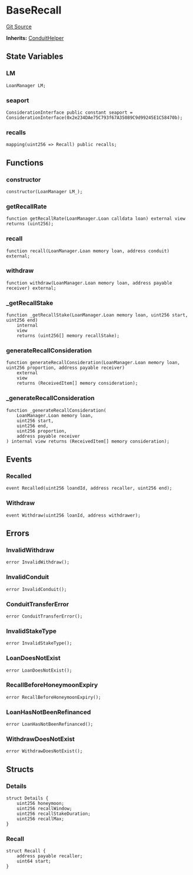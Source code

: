 # BaseRecall
[Git Source](https://github.com/AstariaXYZ/starport/blob/15aa42a21bd8713473a3e2d3f09c004e943dc663/src/hooks/BaseRecall.sol)

**Inherits:**
[ConduitHelper](/src/ConduitHelper.sol/abstract.ConduitHelper.md)


## State Variables
### LM

```solidity
LoanManager LM;
```


### seaport

```solidity
ConsiderationInterface public constant seaport = ConsiderationInterface(0x2e234DAe75C793f67A35089C9d99245E1C58470b);
```


### recalls

```solidity
mapping(uint256 => Recall) public recalls;
```


## Functions
### constructor


```solidity
constructor(LoanManager LM_);
```

### getRecallRate


```solidity
function getRecallRate(LoanManager.Loan calldata loan) external view returns (uint256);
```

### recall


```solidity
function recall(LoanManager.Loan memory loan, address conduit) external;
```

### withdraw


```solidity
function withdraw(LoanManager.Loan memory loan, address payable receiver) external;
```

### _getRecallStake


```solidity
function _getRecallStake(LoanManager.Loan memory loan, uint256 start, uint256 end)
    internal
    view
    returns (uint256[] memory recallStake);
```

### generateRecallConsideration


```solidity
function generateRecallConsideration(LoanManager.Loan memory loan, uint256 proportion, address payable receiver)
    external
    view
    returns (ReceivedItem[] memory consideration);
```

### _generateRecallConsideration


```solidity
function _generateRecallConsideration(
    LoanManager.Loan memory loan,
    uint256 start,
    uint256 end,
    uint256 proportion,
    address payable receiver
) internal view returns (ReceivedItem[] memory consideration);
```

## Events
### Recalled

```solidity
event Recalled(uint256 loandId, address recaller, uint256 end);
```

### Withdraw

```solidity
event Withdraw(uint256 loanId, address withdrawer);
```

## Errors
### InvalidWithdraw

```solidity
error InvalidWithdraw();
```

### InvalidConduit

```solidity
error InvalidConduit();
```

### ConduitTransferError

```solidity
error ConduitTransferError();
```

### InvalidStakeType

```solidity
error InvalidStakeType();
```

### LoanDoesNotExist

```solidity
error LoanDoesNotExist();
```

### RecallBeforeHoneymoonExpiry

```solidity
error RecallBeforeHoneymoonExpiry();
```

### LoanHasNotBeenRefinanced

```solidity
error LoanHasNotBeenRefinanced();
```

### WithdrawDoesNotExist

```solidity
error WithdrawDoesNotExist();
```

## Structs
### Details

```solidity
struct Details {
    uint256 honeymoon;
    uint256 recallWindow;
    uint256 recallStakeDuration;
    uint256 recallMax;
}
```

### Recall

```solidity
struct Recall {
    address payable recaller;
    uint64 start;
}
```

